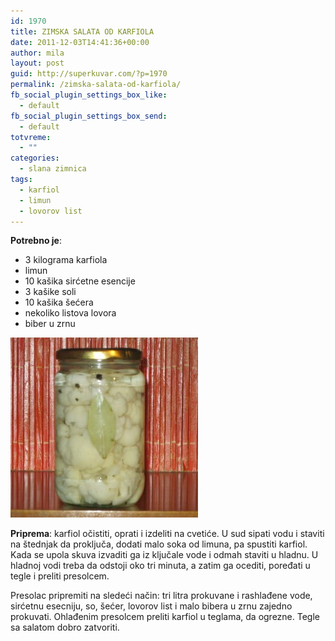 ```yaml
---
id: 1970
title: ZIMSKA SALATA OD KARFIOLA
date: 2011-12-03T14:41:36+00:00
author: mila
layout: post
guid: http://superkuvar.com/?p=1970
permalink: /zimska-salata-od-karfiola/
fb_social_plugin_settings_box_like:
  - default
fb_social_plugin_settings_box_send:
  - default
totvreme:
  - ""
categories:
  - slana zimnica
tags:
  - karfiol
  - limun
  - lovorov list
---
```

**Potrebno je**:

  * 3 kilograma karfiola
  * limun
  * 10 kašika sirćetne esencije
  * 3 kašike soli
  * 10 kašika šećera
  * nekoliko listova lovora
  * biber u zrnu

<img class="alignnone size-medium wp-image-4437" title="Zimskasalataodkarfiola" src="/wp-content/uploads/2011/12/Zimskasalataodkarfiola-e1349452252799-300x288.jpg" alt="" width="300" height="288" /> 

**Priprema**: karfiol očistiti, oprati i izdeliti na cvetiće. U sud sipati vodu i staviti na štednjak da proključa, dodati malo soka od limuna, pa spustiti karfiol. Kada se upola skuva izvaditi ga iz ključale vode i odmah staviti u hladnu. U hladnoj vodi treba da odstoji oko tri minuta,  a zatim ga ocediti, poređati u tegle i preliti presolcem.

Presolac pripremiti na sledeći način: tri litra prokuvane i rashlađene vode, sirćetnu esecniju, so, šećer, lovorov list i malo bibera u zrnu zajedno prokuvati. Ohlađenim presolcem preliti karfiol u teglama, da ogrezne. Tegle sa salatom dobro zatvoriti.

&nbsp;